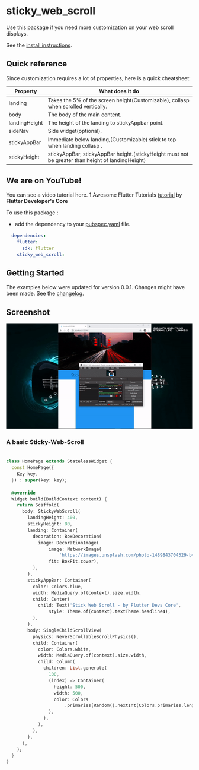 # sticky_web_scroll

Use this package if you need more customization on your web scroll displays.

See the [install instructions](https://pub.dev/packages/sticky_web_scroll/install).

## Quick reference

Since customization requires a lot of properties, here is a quick cheatsheet:

Property | What does it do
-------- | ---------------
landing    | Takes the 5% of the screen height(Customizable), collasp when scrolled vertically.
body  | The body of the main content.
landingHeight  | The height of the landing to stickyAppbar point.
sideNav  | Side widget(optional).
stickyAppBar  | Immediate below landing,(Customizable) stick to top when landing collasp .
stickyHeight  | stickyAppBar, stickyAppBar height.(stickyHeight must not be greater than height of landingHeight)

## We are on YouTube!

You can see a video tutorial here.
1.Awesome Flutter Tutorials [tutorial](https://www.youtube.com/channel/UC1fuQBjVLSqwk-PgdeeMAyQ) by **Flutter Developer's Core**

To use this package :

* add the dependency to your [pubspec.yaml](https://github.com/hello-paulvin/sticky-web-scroll/pubspec.yaml) file.

```yaml
  dependencies:
    flutter:
      sdk: flutter
    sticky_web_scroll: 
```

## Getting Started

The examples below were updated for version 0.0.1. Changes might have been made. See the [changelog](CHANGELOG.md).

## Screenshot

![sticky_web_scroll Animated](screenshots/screen1.gif)

### A basic Sticky-Web-Scroll 

```dart

class HomePage extends StatelessWidget {
  const HomePage({
    Key key,
  }) : super(key: key);

  @override
  Widget build(BuildContext context) {
    return Scaffold(
      body: StickyWebScroll(
        landingHeight: 400,
        stickyHeight: 80,
        landing: Container(
          decoration: BoxDecoration(
            image: DecorationImage(
                image: NetworkImage(
                    'https://images.unsplash.com/photo-1489843704329-b420d20a0b43?ixid=MXwxMjA3fDB8MHxjb2xsZWN0aW9uLXBhZ2V8MXwyMzA0MDE1fHxlbnwwfHx8&ixlib=rb-1.2.1&w=1000&q=80'),
                fit: BoxFit.cover),
          ),
        ),
        stickyAppBar: Container(
          color: Colors.blue,
          width: MediaQuery.of(context).size.width,
          child: Center(
            child: Text('Stick Web Scroll - by Flutter Devs Core',
                style: Theme.of(context).textTheme.headline4),
          ),
        ),
        body: SingleChildScrollView(
          physics: NeverScrollableScrollPhysics(),
          child: Container(
            color: Colors.white,
            width: MediaQuery.of(context).size.width,
            child: Column(
              children: List.generate(
                100,
                (index) => Container(
                  height: 500,
                  width: 500,
                  color: Colors
                      .primaries[Random().nextInt(Colors.primaries.length)],
                ),
              ),
            ),
          ),
        ),
      ),
    );
  }
}

```
